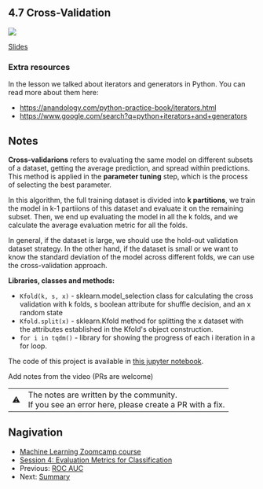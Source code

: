 ## 4.7 Cross-Validation

<a href="https://www.youtube.com/watch?v=BIIZaVtUbf4&list=PL3MmuxUbc_hIhxl5Ji8t4O6lPAOpHaCLR"><img src="images/thumbnail-4-07.jpg"></a>

[Slides](https://www.slideshare.net/AlexeyGrigorev/ml-zoomcamp-4-evaluation-metrics-for-classification)


### Extra resources

In the lesson we talked about iterators and generators in Python. You can read more about them here:

* https://anandology.com/python-practice-book/iterators.html
* https://www.google.com/search?q=python+iterators+and+generators


## Notes

**Cross-validarions** refers to evaluating the same model on different subsets of a dataset, getting the average prediction, and spread within predictions. This method is applied in the **parameter tuning** step, which is the process of selecting the best parameter. 

In this algorithm, the full training dataset is divided into **k partitions**, we train the model in k-1 partiions of this dataset and evaluate it on the remaining subset. Then, we end up evaluating the model in all the k folds, and we calculate the average evaluation metric for all the folds.  

In general, if the dataset is large, we should use the hold-out validation dataset strategy. In the other hand, if the dataset is small or we want to know the standard deviation of the model across different folds, we can use the cross-validation approach. 

**Libraries, classes and methods:** 

* `Kfold(k, s, x)` - sklearn.model_selection class for calculating the cross validation with k folds, s boolean attribute for shuffle decision, and an x random state
* `Kfold.split(x)` - sklearn.Kfold method for splitting the x dataset with the attributes established in the Kfold's object construction.
* `for i in tqdm()` - library for showing the progress of each i iteration in a for loop. 

The code of this project is available in [this jupyter notebook](https://github.com/alexeygrigorev/mlbookcamp-code/blob/master/course-zoomcamp/04-evaluation/notebook.ipynb).  

Add notes from the video (PRs are welcome)

<table>
   <tr>
      <td>⚠️</td>
      <td>
         The notes are written by the community. <br>
         If you see an error here, please create a PR with a fix.
      </td>
   </tr>
</table>


## Nagivation

* [Machine Learning Zoomcamp course](../)
* [Session 4: Evaluation Metrics for Classification](./)
* Previous: [ROC AUC](06-auc.md)
* Next: [Summary](08-summary.md)